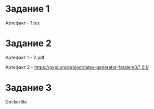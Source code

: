 # Задание 1
Артефакт - 1.tex

# Задание 2
Артефакт 1 - 2.pdf

Артефакт 2 - https://pypi.org/project/latex-generator-fatalem0/1.0.1/

# Задание 3
Dockerfile